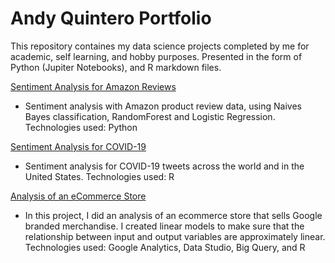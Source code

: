 # Andy Quintero Portfolio

This repository containes my data science projects completed by me for academic, self learning, and hobby purposes. Presented in the form of Python (Jupiter Notebooks), and R markdown files.



[Sentiment Analysis for Amazon Reviews](https://github.com/quinteandy/portfolio/blob/main/Amazon_Consumer_Reviews.ipynb)
- Sentiment analysis with Amazon product review data, using Naives Bayes classification, RandomForest and Logistic Regression. Technologies used: Python

[Sentiment Analysis for COVID-19](https://github.com/quinteandy/portfolio/blob/main/covid_tweets.Rmd)
- Sentiment analysis for COVID-19 tweets across the world and in the United States. Technologies used: R

[Analysis of an eCommerce Store ](https://github.com/quinteandy/portfolio/blob/main/GA%20Using%20R.Rmd)
- In this project, I did an analysis of an ecommerce store that sells Google branded merchandise. I created linear models to make sure that the relationship between input and output variables are approximately linear. Technologies used: Google Analytics, Data Studio, Big Query, and R
